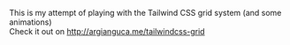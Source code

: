 This is my attempt of playing with the Tailwind CSS grid system (and some animations)
</br>
Check it out on http://argianguca.me/tailwindcss-grid
